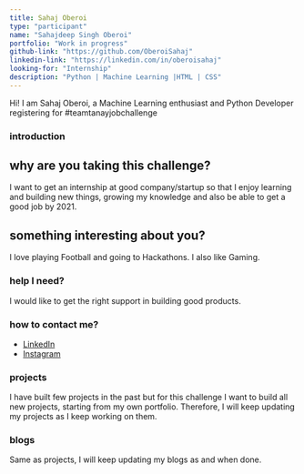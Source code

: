 ```yaml
---
title: Sahaj Oberoi
type: "participant"
name: "Sahajdeep Singh Oberoi"
portfolio: "Work in progress"
github-link: "https://github.com/OberoiSahaj"
linkedin-link: "https://linkedin.com/in/oberoisahaj"
looking-for: "Internship"
description: "Python | Machine Learning |HTML | CSS"
---
```


Hi! I am Sahaj Oberoi, a Machine Learning enthusiast and Python Developer registering for #teamtanayjobchallenge

### introduction



## why are you taking this challenge?

I want to get an internship at good company/startup so  that I enjoy learning and building new things, growing my knowledge and also be able to get a good job by 2021.

## something interesting about you?

I love playing Football and going to Hackathons. I also like Gaming.

### help I need?

I would like to get the right support in building good products.

### how to contact me?

- [LinkedIn](https://www.linkedin.com/in/oberoisahaj/)
- [Instagram](https://instagram.com/oberoisahaj)

### projects

I have built few projects in the past but for this challenge I want to build all new projects, starting from my own portfolio.
Therefore, I will keep updating my projects as I keep working on them.


### blogs

Same as projects, I will keep updating my blogs as and when done.
